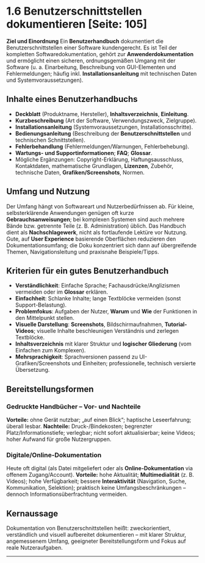 # 1.6 Benutzerschnittstellen dokumentieren [Seite: 105]

**Ziel und Einordnung**
Ein **Benutzerhandbuch** dokumentiert die Benutzerschnittstellen einer Software kundengerecht. Es ist Teil der kompletten Softwaredokumentation, gehört zur **Anwenderdokumentation** und ermöglicht einen sicheren, ordnungsgemäßen Umgang mit der Software (u. a. Einarbeitung, Beschreibung von GUI-Elementen und Fehlermeldungen; häufig inkl. **Installationsanleitung** mit technischen Daten und Systemvoraussetzungen).

## Inhalte eines Benutzerhandbuchs

* **Deckblatt** (Produktname, Hersteller), **Inhaltsverzeichnis**, **Einleitung**.
* **Kurzbeschreibung** (Art der Software, Verwendungszweck, Zielgruppe).
* **Installationsanleitung** (Systemvoraussetzungen, Installationsschritte).
* **Bedienungsanleitung** (Beschreibung der **Benutzerschnittstellen** und technischen Schnittstellen).
* **Fehlerbehandlung** (Fehlermeldungen/Warnungen, Fehlerbehebung).
* **Wartungs- und Supportinformationen**; **FAQ**; **Glossar**.
* Mögliche Ergänzungen: Copyright-Erklärung, Haftungsausschluss, Kontaktdaten, mathematische Grundlagen, **Lizenzen**, Zubehör, technische Daten, **Grafiken/Screenshots**, Normen. 

## Umfang und Nutzung

Der Umfang hängt von Softwareart und Nutzerbedürfnissen ab. Für kleine, selbsterklärende Anwendungen genügen oft kurze **Gebrauchsanweisungen**; bei komplexen Systemen sind auch mehrere Bände bzw. getrennte Teile (z. B. Administration) üblich. Das Handbuch dient als **Nachschlagewerk**, nicht als fortlaufende Lektüre vor Nutzung. Gute, auf **User Experience** basierende Oberflächen reduzieren den Dokumentationsumfang; die Doku konzentriert sich dann auf übergreifende Themen, Navigationsleitung und praxisnahe Beispiele/Tipps. 

## Kriterien für ein gutes Benutzerhandbuch

* **Verständlichkeit**: Einfache Sprache; Fachausdrücke/Anglizismen vermeiden oder im **Glossar** erklären.
* **Einfachheit**: Schlanke Inhalte; lange Textblöcke vermeiden (sonst Support-Belastung).
* **Problemfokus**: Aufgaben der Nutzer, **Warum** und **Wie** der Funktionen in den Mittelpunkt stellen.
* **Visuelle Darstellung**: **Screenshots**, Bildschirmaufnahmen, **Tutorial-Videos**; visuelle Inhalte beschleunigen Verständnis und zerlegen Textblöcke.
* **Inhaltsverzeichnis** mit klarer Struktur und **logischer Gliederung** (vom Einfachen zum Komplexen).
* **Mehrsprachigkeit**: Sprachversionen passend zu UI-Grafiken/Screenshots und Einheiten; professionelle, technisch versierte Übersetzung.

## Bereitstellungsformen

### Gedruckte Handbücher – Vor- und Nachteile

**Vorteile:** ohne Gerät nutzbar; „auf einen Blick“; haptische Leseerfahrung; überall lesbar.
**Nachteile:** Druck-/Bindekosten; begrenzter Platz/Informationstiefe; verlegbar; nicht sofort aktualisierbar; keine Videos; hoher Aufwand für große Nutzergruppen. 

### Digitale/Online-Dokumentation

Heute oft digital (als Datei mitgeliefert oder als **Online-Dokumentation** via offenem Zugang/Account). **Vorteile:** hohe Aktualität; **Multimedialität** (z. B. Videos); hohe Verfügbarkeit; bessere **Interaktivität** (Navigation, Suche, Kommunikation, Selektion); praktisch keine Umfangsbeschränkungen – dennoch Informationsüberfrachtung vermeiden.

## Kernaussage

Dokumentation von Benutzerschnittstellen heißt: zweckorientiert, verständlich und visuell aufbereitet dokumentieren – mit klarer Struktur, angemessenem Umfang, geeigneter Bereitstellungsform und Fokus auf reale Nutzeraufgaben. 


---
